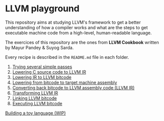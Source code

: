 # LLVM playground
This repository aims at studying LLVM's framework to get a better understanding
of how a compiler works and what are the steps to get executable machine code
from a high-level, human-readable language.

The exercices of this repository are the ones from **LLVM Cookbook** written by
Mayur Pandey & Suyog Sarda.

Every recipe is described in the `README.md` file in each folder.

1. [Trying several simple passes](1.basic-passes-utilisation/README.md)
2. [Lowering C source code to LLVM IR](2.lower-C-to-IR/README.md)
3. [Lowering IR to LLVM bitcode](3.lower-IR-to-BC/README.md)
4. [Lowering from bitcode to target machine assembly](4.lower-BC-to-ASM/README.md)
5. [Converting back bitcode to LLVM assembly code (LLVM IR)](5.convert-BC-to-IR/README.md)
6. [Transforming LLVM IR](6.transform-IR/README.md)
7. [Linking LLVM bitcode](7.linking-BC/README.md)
8. [Executing LLVM bitcode](8.execution/README.md)

[Building a toy language (WIP)](toylang/README.md)
